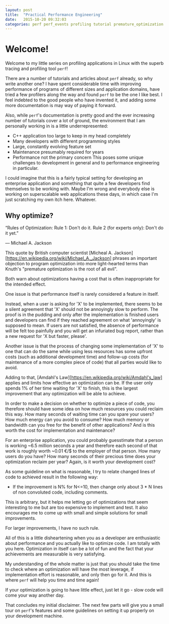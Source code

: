 ```yaml
---
layout: post
title:  "Practical Performance Engineering"
date:   2015-10-20 09:32:03
categories: perf perf_events profiling tutorial premature_optimization
---
```


Welcome!
===

Welcome to my little series on profiling applications in Linux with the superb
tracing and profiling tool `perf`!

There are a number of tutorials and articles about `perf` already, so why write
another one? I have spent considerable time with improving performance of
programs of different sizes and application domains, have tried a few profilers
along the way and found `perf` to be the one I like best. I feel indebted to
the good people who have invented it, and adding some more documentation is may
way of paying it forward.

Also, while `perf`'s documentation is pretty good and the ever increasing
number of tutorials cover a lot of ground, the environment that I am personally
working in is a little underrepresented:
  * C++ application too large to keep in my head completely
  * Many developers with different programming styles
  * Large, constantly evolving feature set
  * Maintenance presumably required for years
  * Performance not the primary concern
This poses some unique challenges to development in general and to performance
engineering in particular.

I could imagine that this is a fairly typical setting for developing an
enterprise application and something that quite a few developers find
themselves to be working with. Maybe I'm wrong and everybody else is working on
superscalable web applications these days, in which case I'm just scratching
my own itch here. Whatever.


Why optimize?
---

“Rules of Optimization:
Rule 1: Don't do it.
Rule 2 (for experts only): Don't do it yet.”

― Michael A. Jackson 

This quote by British computer scientist [Micheal A.
Jackson][https://en.wikipedia.org/wiki/Michael_A._Jackson] phrases an important
objection to program optimization into more light-hearted terms than Knuth's
"premature optimization is the root of all evil".

Both warn about optimizations having a cost that is often inappropriate for the
intended effect.

One issue is that performance itself is rarely considered a feature in itself.

Instead, when a user is asking for 'X' to be implemented, there seems to be a
silent agreement that 'X' should not be annoyingly slow to perform. The proof
is in the pudding and only after the implementation is finished users and
developers can find if they reached agreement on what 'annoyingly' is supposed
to mean. If users are not satisfied, the absence of performance will be felt
too painfully and you will get an infuriated bug report, rather than a new
request for 'X but faster, please'.

Another issue is that the process of changing some implementation of 'X' to one
that can do the same while using less resources has some upfront costs (such as
additional development time) and follow-up costs (for maintenance of a more
complex piece of code) that all parties would like to avoid.

Adding to that, [Amdahl's Law][https://en.wikipedia.org/wiki/Amdahl's_law]
applies and limits how effective an optimization can be. If the user only
spends 1% of her time waiting for 'X' to finish, this is the largest
improvement that any optimization will be able to achieve.

In order to make a decision on whether to optimize a piece of code, you
therefore should have some idea on how much resources you could reclaim this
way. How many seconds of waiting time can you spare your users? How much energy
can you avoid to consume? How much memory or bandwidth can you free for the
benefit of other applications? And is this worth the cost for implementation
and maintenance?

For an enterprise application, you could probably guesstimate that a person is
working ~6.5 million seconds a year and therefore each second of that work is
roughly worth ~0.01 €/$ to the employer of that person. How many users do you
have? How many seconds of their precious time does your optimization reclaim
per year? Again, is it worth your development cost?

As some guideline on what is reasonable, I try to relate changed lines of code
to achieved result in the following way:
 * If the improvement is N% for N<=10, then change only about 3 * N lines of
   non convoluted code, including comments.

This is arbitrary, but it helps me letting go of optimizations that seem
interesting to me but are too expensive to implement and test. It also
encourages me to come up with small and simple solutions for small
improvements.

For larger improvements, I have no such rule.

All of this is a little disheartening when you as a developer are enthusiastic
about performance and you actually like to optimize code. I am totally with you
here. Optimization in itself can be a lot of fun and the fact that your
achievements are measurable is very satisfying.

My understanding of the whole matter is just that you should take the time to
check where an optimization will have the most leverage, if implementation
effort is reasonable, and only then go for it. And this is where `perf` will
help you time and time again!

If your optimization is going to have little effect, just let it go - slow code
will come your way another day.

That concludes my initial disclaimer. The next few parts will give you a small
tour on `perf`'s features and some guidelines on setting it up properly on your
development machine.
